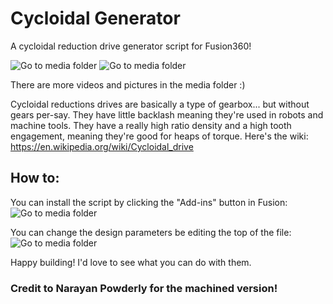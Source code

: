 # Cycloidal Generator
A cycloidal reduction drive generator script for Fusion360!

![Go to media folder](https://raw.githubusercontent.com/mawildoer/cycloidal_generator/master/media/printed_drive.gif)
![Go to media folder](https://raw.githubusercontent.com/mawildoer/cycloidal_generator/master/media/machined_drive.gif)

There are more videos and pictures in the media folder :)

Cycloidal reductions drives are basically a type of gearbox... but without gears per-say. They have little backlash meaning they're used in robots and machine tools. They have a really high ratio density and a high tooth engagement, meaning they're good for heaps of torque.
Here's the wiki: https://en.wikipedia.org/wiki/Cycloidal_drive

## How to:
You can install the script by clicking the "Add-ins" button in Fusion:
![Go to media folder](https://github.com/mawildoer/cycloidal_generator/blob/master/media/how_to_add_in.png)

You can change the design parameters be editing the top of the file:
![Go to media folder](https://github.com/mawildoer/cycloidal_generator/blob/master/media/how_to_change_parameters.PNG)

Happy building! I'd love to see what you can do with them.

### Credit to Narayan Powderly for the machined version!
